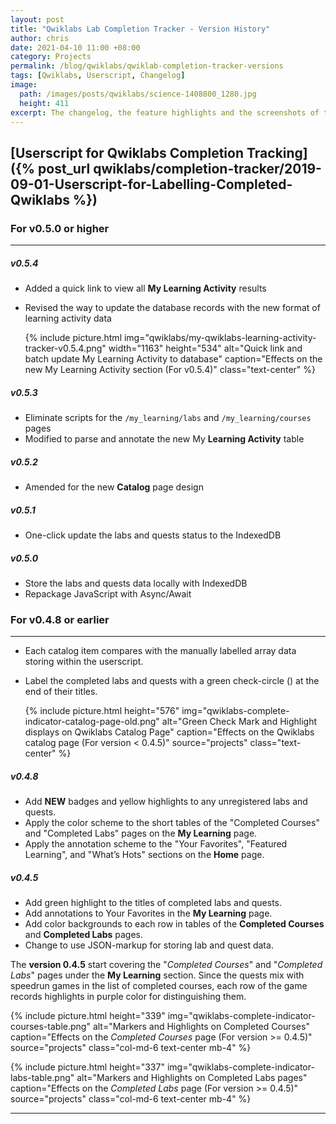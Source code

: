 ```yaml
---
layout: post
title: "Qwiklabs Lab Completion Tracker - Version History"
author: chris
date: 2021-04-10 11:00 +08:00
category: Projects
permalink: /blog/qwiklabs/qwiklab-completion-tracker-versions
tags: [Qwiklabs, Userscript, Changelog]
image: 
  path: /images/posts/qwiklabs/science-1408800_1280.jpg
  height: 411
excerpt: The changelog, the feature highlights and the screenshots of the previous versions of the "Qwiklabs Lab Completion Tracker".
---
```


## <i class='fas fa-chevron-circle-left'></i> [Userscript for Qwiklabs Completion Tracking]({% post_url qwiklabs/completion-tracker/2019-09-01-Userscript-for-Labelling-Completed-Qwiklabs %})

### For v0.5.0 or higher

* * *

##### v0.5.4

- Added a quick link to view all **My Learning Activity** results
- Revised the way to update the database records with the new format of learning activity data

   {% include picture.html img="qwiklabs/my-qwiklabs-learning-activity-tracker-v0.5.4.png" width="1163" height="534" alt="Quick link and batch update My Learning Activity to database" caption="Effects on the new My Learning Activity section (For v0.5.4)" class="text-center" %}

##### v0.5.3

- Eliminate scripts for the `/my_learning/labs` and `/my_learning/courses` pages
- Modified to parse and annotate the new My **Learning Activity** table

##### v0.5.2

- Amended for the new **Catalog** page design
##### v0.5.1 

- One-click update the labs and quests status to the IndexedDB

##### v0.5.0

- Store the labs and quests data locally with IndexedDB
- Repackage JavaScript with Async/Await

### For v0.4.8 or earlier

* * *

- Each catalog item compares with the manually labelled array data storing within the userscript.
- Label the completed labs and quests with a green check-circle (<i class="fa fa-check-circle" style="color:green"></i>) at the end of their titles.

   {% include picture.html height="576"
      img="qwiklabs-complete-indicator-catalog-page-old.png" alt="Green Check Mark and Highlight displays on Qwiklabs Catalog Page" caption="Effects on the Qwiklabs catalog page (For version < 0.4.5)" source="projects" class="text-center" %}

##### v0.4.8

- Add **NEW** badges and yellow highlights to any unregistered labs and quests.
- Apply the color scheme to the short tables of the "Completed Courses" and "Completed Labs" pages on the **My Learning** page.
- Apply the annotation scheme to the "Your Favorites", "Featured Learning", and "What’s Hots" sections on the **Home** page.

##### v0.4.5

- Add green highlight to the titles of completed labs and quests.
- Add annotations to Your Favorites in the **My Learning** page.
- Add color backgrounds to each row in tables of the **Completed Courses** and **Completed Labs** pages.
- Change to use JSON-markup for storing lab and quest data.

The **version 0.4.5** start covering the "*Completed Courses*" and "*Completed Labs*" pages under the **My Learning** section. Since the quests mix with speedrun games in the list of completed courses, each row of the game records highlights in purple color for distinguishing them.

<div class="row">

   {% include picture.html height="339"
   img="qwiklabs-complete-indicator-courses-table.png" alt="Markers and Highlights on Completed Courses" caption="Effects on the <i>Completed Courses</i> page (For version >= 0.4.5)" source="projects" class="col-md-6 text-center mb-4" %}

   {% include picture.html height="337"
   img="qwiklabs-complete-indicator-labs-table.png" alt="Markers and Highlights on Completed Labs pages" caption="Effects on the <i>Completed Labs</i> page (For version >= 0.4.5)" source="projects" class="col-md-6 text-center mb-4" %}

</div>

* * *
